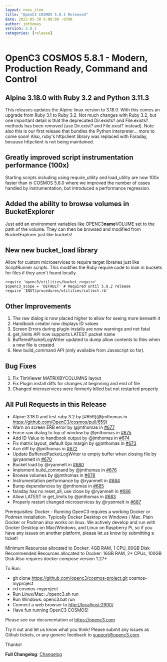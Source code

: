 ```yaml
---
layout: news_item
title: "OpenC3 COSMOS 5.8.1 Released"
date: 2023-05-30 6:00:00 -0700
author: jmthomas
version: 5.8.1
categories: [release]
---
```


# OpenC3 COSMOS 5.8.1 - Modern, Production Ready, Command and Control

## Alpine 3.18.0 with Ruby 3.2 and Python 3.11.3

This releases updates the Alpine linux version to 3.18.0. With this comes an upgrade from Ruby 3.1 to Ruby 3.2. Not much changes with Ruby 3.2, but one important detail is that the deprecated Dir.exists? and File.exists? methods has been removed (use Dir.exist? and File.exist? instead). Note also this is our first release that bundles the Python interpreter... more to come soon! Also, ruby's httpclient library was replaced with Faraday, because httpclient is not being maintained.

## Greatly improved script instrumentation performance (100x)

Starting scripts including using require_utility and load_utility are now 100x faster than in COSMOS 5.6.0 where we improved the number of cases handled by instrumentation, but introduced a performance regression.

## Added the ability to browse volumes in BucketExplorer

Just add an environment variables like OPENC3**name**VOLUME set to the path of the volume. They can then be browsed and modified from BucketExplorer just like buckets!

## New new bucket_load library

Allow for custom microservices to require target libraries just like ScriptRunner scripts. This modifies the Ruby require code to look in buckets for files if they aren't found locally.

```
require 'openc3/utilities/bucket_require'
$openc3_scope = 'DEFAULT' # Required until 5.8.2 release
require 'INST/procedures/utilities/collect.rb'
```

## Other Improvements

1. The raw dialog is now placed higher to allow for seeing more beneath it
2. Handbook creator now displays ID values
3. Screen Errors during plugin installs are now warnings and not fatal
4. get_limits API now supports LATEST packet name
5. BufferedPacketLogWriter updated to dump allow contents to files when a new file is created.
6. New build_command API (only available from Javascript so far).

## Bug Fixes

1. Fix TlmViewer MATRIXBYCOLUMNS layout
2. Fix Plugin install diffs for changes at beginning and end of file
3. Changed microservices were formerly killed but not restarted properly

## All Pull Requests in this Release

- Alpine 3.18.0 and test ruby 3.2 by [#659](@jmthomas in https://github.com/OpenC3/cosmos/pull/659)
- Warn on screen ERB error by @jmthomas in [#677](https://github.com/OpenC3/cosmos/pull/677)
- Force raw dialog to top of window by @jmthomas in [#675](https://github.com/OpenC3/cosmos/pull/675)
- Add ID Value to handbook output by @jmthomas in [#674](https://github.com/OpenC3/cosmos/pull/674)
- Fix matrix layout, default 0px margin by @jmthomas in [#673](https://github.com/OpenC3/cosmos/pull/673)
- Ace diff by @jmthomas in [#672](https://github.com/OpenC3/cosmos/pull/672)
- Update BufferedPacketLogWriter to empty buffer when closing file by @ryanmelt in [#670](https://github.com/OpenC3/cosmos/pull/670)
- Bucket load by @ryanmelt in [#680](https://github.com/OpenC3/cosmos/pull/680)
- Implement build_command by @jmthomas in [#676](https://github.com/OpenC3/cosmos/pull/676)
- Browse volumes by @jmthomas in [#678](https://github.com/OpenC3/cosmos/pull/678)
- Instrumentation performance by @ryanmelt in [#684](https://github.com/OpenC3/cosmos/pull/684)
- Bump dependencies by @jmthomas in [#685](https://github.com/OpenC3/cosmos/pull/685)
- faraday has no reset_all, use close by @ryanmelt in [#686](https://github.com/OpenC3/cosmos/pull/686)
- Allow LATEST in get_limits by @jmthomas in [#683](https://github.com/OpenC3/cosmos/pull/683)
- Properly restart changed microservices by @ryanmelt in [#687](https://github.com/OpenC3/cosmos/pull/687)

Prerequisites:
Docker - Running OpenC3 requires a working Docker or Podman installation. Typically Docker Desktop on Windows / Mac. Plain Docker or Podman also works on linux. We actively develop and run with Docker Desktop on Mac/Windows, and Linux on Raspberry Pi, so if you have any issues on another platform, please let us know by submitting a ticket!

Minimum Resources allocated to Docker: 4GB RAM, 1 CPU, 80GB Disk
Recommended Resources allocated to Docker: 16GB RAM, 2+ CPUs, 100GB Disk
Also requires docker compose version 1.27+

To Run:

- git clone https://github.com/openc3/cosmos-project.git cosmos-myproject
- cd cosmos-myproject
- Run Linux/Mac: ./openc3.sh run
- Run Windows: openc3.bat run
- Connect a web browser to [http://localhost:2900/](http://localhost:2900/)
- Have fun running OpenC3 COSMOS!

Please see our documentation at https://openc3.com

Try it out and let us know what you think! Please submit any issues as Github tickets, or any generic feedback to [support@openc3.com](mailto:support@openc3.com).

Thanks!

**Full Changelog**: [Changelog](https://github.com/OpenC3/cosmos/compare/v5.7.2...v5.8.1)
